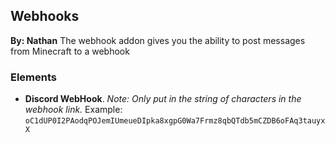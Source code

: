 ## Webhooks
**By: Nathan**
The webhook addon gives you the ability to post messages from Minecraft to a webhook
<br>

### Elements
* **Discord WebHook**. *Note: Only put in the string of characters in the webhook link.* Example: `oC1dUP0I2PAodqPOJemIUmeueDIpka8xgpG0Wa7Frmz8qbQTdb5mCZDB6oFAq3tauyxX`
